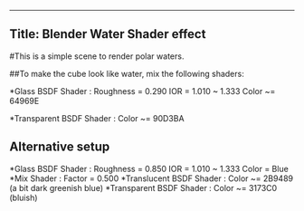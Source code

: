 ----
Title: Blender Water Shader effect
----

#This is a simple scene to render polar waters.

##To make the cube look like water, mix the following shaders:

*Glass BSDF Shader :	Roughness = 0.290
						IOR = 	1.010 ~ 1.333
						Color ~= 64969E

*Transparent BSDF Shader :	Color ~= 90D3BA

## Alternative setup

*Glass BSDF Shader :	Roughness = 0.850
						IOR = 	1.010 ~ 1.333
						Color = Blue
*Mix Shader :	Factor = 0.500
*Translucent BSDF Shader :	Color ~= 2B9489 (a bit dark greenish blue)
*Transparent BSDF Shader :	Color ~= 3173C0 (bluish)